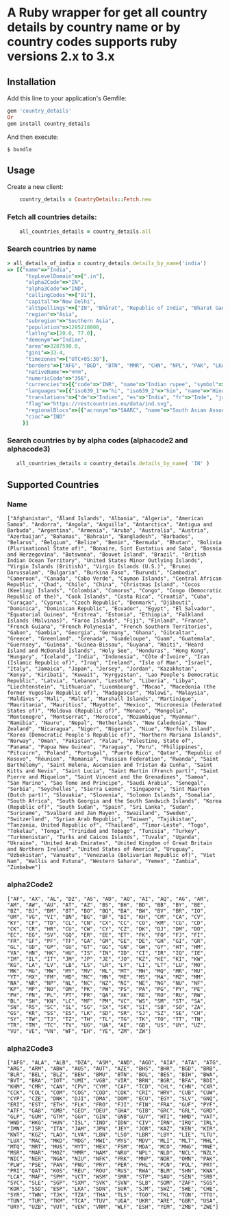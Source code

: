 # A Ruby wrapper for get all country details by country name or by country codes supports ruby versions 2.x to 3.x

## Installation

Add this line to your application's Gemfile:

```ruby
gem 'country_details'
Or
gem install country_details
```


And then execute:

    $ bundle


## Usage

Create a new client:
```ruby      
    country_details = CountryDetails::Fetch.new
```
### Fetch all countries details:
```ruby        
    all_countries_details = country_details.all
```
### Search countries by name  
```ruby
> all_details_of_india = country_details.details_by_name('india')
=> [{"name"=>"India",
      "topLevelDomain"=>[".in"],
      "alpha2Code"=>"IN",
      "alpha3Code"=>"IND",
      "callingCodes"=>["91"],
      "capital"=>"New Delhi",
      "altSpellings"=>["IN", "Bhārat", "Republic of India", "Bharat Ganrajya"],
      "region"=>"Asia",
      "subregion"=>"Southern Asia",
      "population"=>1295210000,
      "latlng"=>[20.0, 77.0],
      "demonym"=>"Indian",
      "area"=>3287590.0,
      "gini"=>33.4,
      "timezones"=>["UTC+05:30"],
      "borders"=>["AFG", "BGD", "BTN", "MMR", "CHN", "NPL", "PAK", "LKA"],
      "nativeName"=>"भारत",
      "numericCode"=>"356",
      "currencies"=>[{"code"=>"INR", "name"=>"Indian rupee", "symbol"=>"₹"}],
      "languages"=>[{"iso639_1"=>"hi", "iso639_2"=>"hin", "name"=>"Hindi", "nativeName"=>"हिन्दी"}, {"iso639_1"=>"en", "iso639_2"=>"eng", "name"=>"English", "nativeName"=>"English"}],
      "translations"=>{"de"=>"Indien", "es"=>"India", "fr"=>"Inde", "ja"=>"インド", "it"=>"India", "br"=>"Índia", "pt"=>"Índia", "nl"=>"India", "hr"=>"Indija", "fa"=>"هند"},
      "flag"=>"https://restcountries.eu/data/ind.svg",
      "regionalBlocs"=>[{"acronym"=>"SAARC", "name"=>"South Asian Association for Regional Cooperation", "otherAcronyms"=>[], "otherNames"=>[]}],
      "cioc"=>"IND"
     }] 
```

### Search countries by by alpha codes (alphacode2 and alphacode3)
```ruby
   all_countries_details = country_details.details_by_name( 'IN' )
```

## Supported Countries

### Name
    ["Afghanistan", "Åland Islands", "Albania", "Algeria", "American Samoa", "Andorra", "Angola", "Anguilla", "Antarctica", "Antigua and Barbuda", "Argentina", "Armenia", "Aruba", "Australia", "Austria", "Azerbaijan", "Bahamas", "Bahrain", "Bangladesh", "Barbados", "Belarus", "Belgium", "Belize", "Benin", "Bermuda", "Bhutan", "Bolivia (Plurinational State of)", "Bonaire, Sint Eustatius and Saba", "Bosnia and Herzegovina", "Botswana", "Bouvet Island", "Brazil", "British Indian Ocean Territory", "United States Minor Outlying Islands", "Virgin Islands (British)", "Virgin Islands (U.S.)", "Brunei Darussalam", "Bulgaria", "Burkina Faso", "Burundi", "Cambodia", "Cameroon", "Canada", "Cabo Verde", "Cayman Islands", "Central African Republic", "Chad", "Chile", "China", "Christmas Island", "Cocos (Keeling) Islands", "Colombia", "Comoros", "Congo", "Congo (Democratic Republic of the)", "Cook Islands", "Costa Rica", "Croatia", "Cuba", "Curaçao", "Cyprus", "Czech Republic", "Denmark", "Djibouti", "Dominica", "Dominican Republic", "Ecuador", "Egypt", "El Salvador", "Equatorial Guinea", "Eritrea", "Estonia", "Ethiopia", "Falkland Islands (Malvinas)", "Faroe Islands", "Fiji", "Finland", "France", "French Guiana", "French Polynesia", "French Southern Territories", "Gabon", "Gambia", "Georgia", "Germany", "Ghana", "Gibraltar", "Greece", "Greenland", "Grenada", "Guadeloupe", "Guam", "Guatemala", "Guernsey", "Guinea", "Guinea-Bissau", "Guyana", "Haiti", "Heard Island and McDonald Islands", "Holy See", "Honduras", "Hong Kong", "Hungary", "Iceland", "India", "Indonesia", "Côte d'Ivoire", "Iran (Islamic Republic of)", "Iraq", "Ireland", "Isle of Man", "Israel", "Italy", "Jamaica", "Japan", "Jersey", "Jordan", "Kazakhstan", "Kenya", "Kiribati", "Kuwait", "Kyrgyzstan", "Lao People's Democratic Republic", "Latvia", "Lebanon", "Lesotho", "Liberia", "Libya", "Liechtenstein", "Lithuania", "Luxembourg", "Macao", "Macedonia (the former Yugoslav Republic of)", "Madagascar", "Malawi", "Malaysia", "Maldives", "Mali", "Malta", "Marshall Islands", "Martinique", "Mauritania", "Mauritius", "Mayotte", "Mexico", "Micronesia (Federated States of)", "Moldova (Republic of)", "Monaco", "Mongolia", "Montenegro", "Montserrat", "Morocco", "Mozambique", "Myanmar", "Namibia", "Nauru", "Nepal", "Netherlands", "New Caledonia", "New Zealand", "Nicaragua", "Niger", "Nigeria", "Niue", "Norfolk Island", "Korea (Democratic People's Republic of)", "Northern Mariana Islands", "Norway", "Oman", "Pakistan", "Palau", "Palestine, State of", "Panama", "Papua New Guinea", "Paraguay", "Peru", "Philippines", "Pitcairn", "Poland", "Portugal", "Puerto Rico", "Qatar", "Republic of Kosovo", "Réunion", "Romania", "Russian Federation", "Rwanda", "Saint Barthélemy", "Saint Helena, Ascension and Tristan da Cunha", "Saint Kitts and Nevis", "Saint Lucia", "Saint Martin (French part)", "Saint Pierre and Miquelon", "Saint Vincent and the Grenadines", "Samoa", "San Marino", "Sao Tome and Principe", "Saudi Arabia", "Senegal", "Serbia", "Seychelles", "Sierra Leone", "Singapore", "Sint Maarten (Dutch part)", "Slovakia", "Slovenia", "Solomon Islands", "Somalia", "South Africa", "South Georgia and the South Sandwich Islands", "Korea (Republic of)", "South Sudan", "Spain", "Sri Lanka", "Sudan", "Suriname", "Svalbard and Jan Mayen", "Swaziland", "Sweden", "Switzerland", "Syrian Arab Republic", "Taiwan", "Tajikistan", "Tanzania, United Republic of", "Thailand", "Timor-Leste", "Togo", "Tokelau", "Tonga", "Trinidad and Tobago", "Tunisia", "Turkey", "Turkmenistan", "Turks and Caicos Islands", "Tuvalu", "Uganda", "Ukraine", "United Arab Emirates", "United Kingdom of Great Britain and Northern Ireland", "United States of America", "Uruguay", "Uzbekistan", "Vanuatu", "Venezuela (Bolivarian Republic of)", "Viet Nam", "Wallis and Futuna", "Western Sahara", "Yemen", "Zambia", "Zimbabwe"]

### alpha2Code2
    ["AF", "AX", "AL", "DZ", "AS", "AD", "AO", "AI", "AQ", "AG", "AR", "AM", "AW", "AU", "AT", "AZ", "BS", "BH", "BD", "BB", "BY", "BE", "BZ", "BJ", "BM", "BT", "BO", "BQ", "BA", "BW", "BV", "BR", "IO", "UM", "VG", "VI", "BN", "BG", "BF", "BI", "KH", "CM", "CA", "CV", "KY", "CF", "TD", "CL", "CN", "CX", "CC", "CO", "KM", "CG", "CD", "CK", "CR", "HR", "CU", "CW", "CY", "CZ", "DK", "DJ", "DM", "DO", "EC", "EG", "SV", "GQ", "ER", "EE", "ET", "FK", "FO", "FJ", "FI", "FR", "GF", "PF", "TF", "GA", "GM", "GE", "DE", "GH", "GI", "GR", "GL", "GD", "GP", "GU", "GT", "GG", "GN", "GW", "GY", "HT", "HM", "VA", "HN", "HK", "HU", "IS", "IN", "ID", "CI", "IR", "IQ", "IE", "IM", "IL", "IT", "JM", "JP", "JE", "JO", "KZ", "KE", "KI", "KW", "KG", "LA", "LV", "LB", "LS", "LR", "LY", "LI", "LT", "LU", "MO", "MK", "MG", "MW", "MY", "MV", "ML", "MT", "MH", "MQ", "MR", "MU", "YT", "MX", "FM", "MD", "MC", "MN", "ME", "MS", "MA", "MZ", "MM", "NA", "NR", "NP", "NL", "NC", "NZ", "NI", "NE", "NG", "NU", "NF", "KP", "MP", "NO", "OM", "PK", "PW", "PS", "PA", "PG", "PY", "PE", "PH", "PN", "PL", "PT", "PR", "QA", "XK", "RE", "RO", "RU", "RW", "BL", "SH", "KN", "LC", "MF", "PM", "VC", "WS", "SM", "ST", "SA", "SN", "RS", "SC", "SL", "SG", "SX", "SK", "SI", "SB", "SO", "ZA", "GS", "KR", "SS", "ES", "LK", "SD", "SR", "SJ", "SZ", "SE", "CH", "SY", "TW", "TJ", "TZ", "TH", "TL", "TG", "TK", "TO", "TT", "TN", "TR", "TM", "TC", "TV", "UG", "UA", "AE", "GB", "US", "UY", "UZ", "VU", "VE", "VN", "WF", "EH", "YE", "ZM", "ZW"]

### alpha2Code3
    ["AFG", "ALA", "ALB", "DZA", "ASM", "AND", "AGO", "AIA", "ATA", "ATG", "ARG", "ARM", "ABW", "AUS", "AUT", "AZE", "BHS", "BHR", "BGD", "BRB", "BLR", "BEL", "BLZ", "BEN", "BMU", "BTN", "BOL", "BES", "BIH", "BWA", "BVT", "BRA", "IOT", "UMI", "VGB", "VIR", "BRN", "BGR", "BFA", "BDI", "KHM", "CMR", "CAN", "CPV", "CYM", "CAF", "TCD", "CHL", "CHN", "CXR", "CCK", "COL", "COM", "COG", "COD", "COK", "CRI", "HRV", "CUB", "CUW", "CYP", "CZE", "DNK", "DJI", "DMA", "DOM", "ECU", "EGY", "SLV", "GNQ", "ERI", "EST", "ETH", "FLK", "FRO", "FJI", "FIN", "FRA", "GUF", "PYF", "ATF", "GAB", "GMB", "GEO", "DEU", "GHA", "GIB", "GRC", "GRL", "GRD", "GLP", "GUM", "GTM", "GGY", "GIN", "GNB", "GUY", "HTI", "HMD", "VAT", "HND", "HKG", "HUN", "ISL", "IND", "IDN", "CIV", "IRN", "IRQ", "IRL", "IMN", "ISR", "ITA", "JAM", "JPN", "JEY", "JOR", "KAZ", "KEN", "KIR", "KWT", "KGZ", "LAO", "LVA", "LBN", "LSO", "LBR", "LBY", "LIE", "LTU", "LUX", "MAC", "MKD", "MDG", "MWI", "MYS", "MDV", "MLI", "MLT", "MHL", "MTQ", "MRT", "MUS", "MYT", "MEX", "FSM", "MDA", "MCO", "MNG", "MNE", "MSR", "MAR", "MOZ", "MMR", "NAM", "NRU", "NPL", "NLD", "NCL", "NZL", "NIC", "NER", "NGA", "NIU", "NFK", "PRK", "MNP", "NOR", "OMN", "PAK", "PLW", "PSE", "PAN", "PNG", "PRY", "PER", "PHL", "PCN", "POL", "PRT", "PRI", "QAT", "KOS", "REU", "ROU", "RUS", "RWA", "BLM", "SHN", "KNA", "LCA", "MAF", "SPM", "VCT", "WSM", "SMR", "STP", "SAU", "SEN", "SRB", "SYC", "SLE", "SGP", "SXM", "SVK", "SVN", "SLB", "SOM", "ZAF", "SGS", "KOR", "SSD", "ESP", "LKA", "SDN", "SUR", "SJM", "SWZ", "SWE", "CHE", "SYR", "TWN", "TJK", "TZA", "THA", "TLS", "TGO", "TKL", "TON", "TTO", "TUN", "TUR", "TKM", "TCA", "TUV", "UGA", "UKR", "ARE", "GBR", "USA", "URY", "UZB", "VUT", "VEN", "VNM", "WLF", "ESH", "YEM", "ZMB", "ZWE"]
